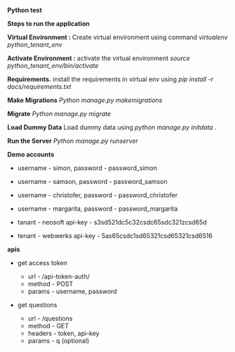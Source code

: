 **Python test**

**Steps to run the application**

**Virtual Environment :**  Create virtual environment using command *virtualenv python_tenant_env*

**Activate Environment :** activate the virtual environment *source python_tenant_env/bin/activate*

**Requirements.** install the requirements in virtual env using *pip install -r docs/requirements.txt*

**Make Migrations** *Python manage.py makemigrations*

**Migrate** *Python manage.py migrate*

**Load Dummy Data** Load dummy data using *python manage.py initdata* .

**Run the Server** *Python manage.py runserver* 

**Demo accounts**

* username - simon, password - password_simon
* username - samson, password - password_samson
* username - christofer, password - password_christofer
* username - margarita, password - password_margarita

* tanant - neosoft  api-key - s3sd521dc5c32csdc65sdc321zcsd65d
* tenant - webwerks api-key - 5as65csdc1sd65321csd65321csd6516

**apis**

* get access token
     * url - /api-token-auth/ 
     * method - POST
     * params - username, password 

* get questions
    * url - /questions
    * method - GET
    * headers - token, api-key
    * params - q (optional)
